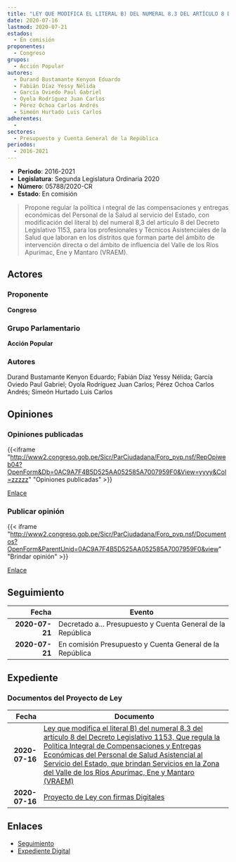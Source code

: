 ```yaml
---
title: "LEY QUE MODIFICA EL LITERAL B) DEL NUMERAL 8.3 DEL ARTÍCULO 8 DEL DECRETO LEGISLATIVO 1153, QUE REGULA LA POLÍTICA INTEGRAL DE COMPENSACIONES Y ENTREGAS ECONÓMICAS DEL PERSONAL DE SALUD ASISTENCIAL AL SERVICIO DEL ESTADO, QUE BRINDAN SERVICIOS EN LA ZONA DEL VALLE DE LOS RÍOS APURÍMAC, ENE Y MANTARO (VRAEM)"
date: 2020-07-16
lastmod: 2020-07-21
estados: 
  - En comisión
proponentes: 
  - Congreso
grupos: 
  - Acción Popular
autores: 
  - Durand Bustamante Kenyon Eduardo
  - Fabián Díaz Yessy Nélida
  - García Oviedo Paul Gabriel
  - Oyola Rodríguez Juan Carlos
  - Pérez Ochoa Carlos Andrés
  - Simeón Hurtado Luis Carlos
adherentes: 
  - 
sectores: 
  - Presupuesto y Cuenta General de la República
periodos: 
  - 2016-2021
---
```


- **Periodo**: 2016-2021
- **Legislatura**: Segunda Legislatura Ordinaria 2020
- **Número**: 05788/2020-CR
- **Estado**: En comisión

> Propone regular la política i ntegral de las compensaciones y entregas económicas del Personal de la Salud al servicio del Estado, con modificación del literal b) del numeral 8,3 del artículo 8 del Decreto Legislativo 1153, para los profesionales y Técnicos Asistenciales de la Salud que laboran en los distritos que forman parte del ámbito de intervención directa o del ámbito de influencia del Valle de los Ríos Apurímac, Ene y Mantaro (VRAEM).


## Actores

### Proponente

**Congreso**

### Grupo Parlamentario

**Acción Popular**

### Autores

Durand Bustamante Kenyon Eduardo; Fabián Díaz Yessy Nélida; García Oviedo Paul Gabriel; Oyola Rodríguez Juan Carlos; Pérez Ochoa Carlos Andrés; Simeón Hurtado Luis Carlos


## Opiniones

### Opiniones publicadas

{{<iframe "http://www2.congreso.gob.pe/Sicr/ParCiudadana/Foro_pvp.nsf/RepOpiweb04?OpenForm&Db=0AC9A7F4B5D525AA052585A7007959F0&View=yyyy&Col=zzzzz" "Opiniones publicadas" >}}

[Enlace](http://www2.congreso.gob.pe/Sicr/ParCiudadana/Foro_pvp.nsf/RepOpiweb04?OpenForm&Db=0AC9A7F4B5D525AA052585A7007959F0&View=yyyy&Col=zzzzz)
### Publicar opinión

{{< iframe "http://www2.congreso.gob.pe/Sicr/ParCiudadana/Foro_pvp.nsf/Documentos?OpenForm&ParentUnid=0AC9A7F4B5D525AA052585A7007959F0&view" "Brindar opinión" >}}

[Enlace](http://www2.congreso.gob.pe/Sicr/ParCiudadana/Foro_pvp.nsf/Documentos?OpenForm&ParentUnid=0AC9A7F4B5D525AA052585A7007959F0&view)

## Seguimiento

| Fecha | Evento |
|------:|--------|
| **2020-07-21** | Decretado a... Presupuesto y Cuenta General de la República|
| **2020-07-21** | En comisión Presupuesto y Cuenta General de la República|


## Expediente


### Documentos del Proyecto de Ley

| Fecha | Documento |
|------:|--------|
| **2020-07-16** | [Ley que modifica el literal B) del numeral 8.3 del artículo 8 del Decreto Legislativo 1153, Que regula la Política Integral de Compensaciones y Entregas Económicas del Personal de Salud Asistencial al Servicio del Estado, que brindan Servicios en la Zona del Valle de los Ríos Apurímac, Ene y Mantaro (VRAEM)](http://www.leyes.congreso.gob.pe/Documentos/2016_2021/Proyectos_de_Ley_y_de_Resoluciones_Legislativas/PL05788-20200716.pdf) |
| **2020-07-16** | [Proyecto de Ley con firmas Digitales](http://www.leyes.congreso.gob.pe/Documentos/2016_2021/Proyectos_de_Ley_y_de_Resoluciones_Legislativas/Proyectos_Firmas_digitales/PL05788.pdf) |

## Enlaces 

- [Seguimiento](http://www2.congreso.gob.pe/Sicr/TraDocEstProc/CLProLey2016.nsf/f7fff46988ca05b1052578e100829cc7/15c71d996dc6f154052585a8001860d6?OpenDocument)
- [Expediente Digital](http://www2.congreso.gob.pe/Sicr/TraDocEstProc/CLProLey2016.nsf/f7fff46988ca05b1052578e100829cc7/15c71d996dc6f154052585a8001860d6?OpenDocument&Click=05257FB7005EB655.eb71d0cf91d8294e05256cdf006b5706/$Body/0.1C6C)

